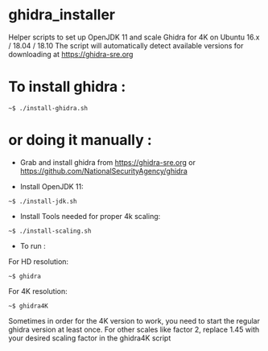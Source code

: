 # ghidra_installer
Helper scripts to set up OpenJDK 11 and scale Ghidra for 4K on Ubuntu 16.x / 18.04 / 18.10
The script will automatically detect available versions for downloading at https://ghidra-sre.org

# To install ghidra :
```
~$ ./install-ghidra.sh
```

# or doing it manually :
* Grab and install ghidra from https://ghidra-sre.org or https://github.com/NationalSecurityAgency/ghidra

* Install OpenJDK 11:
```
~$ ./install-jdk.sh
```

* Install Tools needed for proper 4k scaling:
```
~$ ./install-scaling.sh
```

* To run :

For HD resolution:
```
~$ ghidra
```

For 4K resolution:
```
~$ ghidra4K
```

Sometimes in order for the 4K version to work, you need to start the regular ghidra version at least once.
For other scales like factor 2, replace 1.45 with your desired scaling factor in the ghidra4K script
